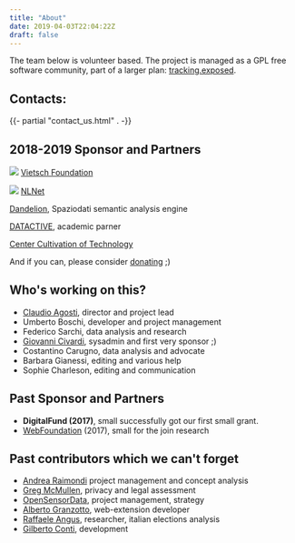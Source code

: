 ```yaml
---
title: "About"
date: 2019-04-03T22:04:22Z
draft: false
---
```



The team below is volunteer based. The project is managed as a GPL free software community, part of a larger plan: [tracking.exposed](https://tracking.exposed).


## Contacts:

{{- partial "contact_us.html" . -}}


## 2018-2019 Sponsor and Partners

[<img src="/images/vietschfoundation.jpeg">](http://www.vietsch-foundation.org) 
[Vietsch Foundation](http://www.vietsch-foundation.org) 

[<img src="/images/nlnet.svg">](http://www.vietsch-foundation.org)
[NLNet](https://nlnet.nl/project/trackingexposed/) 

[Dandelion](https://dandelion.eu), Spaziodati semantic analysis engine

[DATACTIVE](https://data-activism.net/2018/09/datactive-proudly-presents-alex-an-interview-with-fbtrex-lead-developer-claudio-agosti/), academic parner 

[Center Cultivation of Technology](https://techcultivation.org)

And if you can, please consider [donating](/donate/) ;)


## Who's working on this?

- [Claudio Agosti](https://twitter.com/_vecna), director and project lead
- Umberto Boschi, developer and project management
- Federico Sarchi, data analysis and research
- [Giovanni Civardi](https://twitter.com/@ciaby), sysadmin and first very sponsor ;)
- Costantino Carugno, data analysis and advocate
- Barbara Gianessi, editing and various help
- Sophie Charleson, editing and communication


## Past Sponsor and Partners

- **DigitalFund (2017)**, small successfully got our first small grant.
- [WebFoundation](https://webfoundation.org) (2017), small for the join research

## Past contributors which we can't forget

- [Andrea Raimondi](https://twitter.com/raimondian) project management and concept analysis
- [Greg McMullen](https://twitter.com/gmcmullen), privacy and legal assessment
- [OpenSensorData](https://twitter.com/osd_it), project management, strategy
- [Alberto Granzotto](https://twitter.com/vrde), web-extension developer
- [Raffaele Angus](https://twitter.com/@faffa42), researcher, italian elections analysis 
- [Gilberto Conti](https://twitter.com/Gilberto_Conti), development

